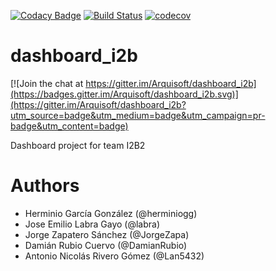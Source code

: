 [![Codacy Badge](https://api.codacy.com/project/badge/Grade/2f5e9b234d9b4cbd8669629c299990ad)](https://www.codacy.com/app/jelabra/dashboard_i2b?utm_source=github.com&utm_medium=referral&utm_content=Arquisoft/participants0&utm_campaign=badger)
[![Build Status](https://travis-ci.org/Arquisoft/dashboard_i2b.svg?branch=master)](https://travis-ci.org/Arquisoft/dashboard_i2b)
[![codecov](https://codecov.io/gh/Arquisoft/dashboard_i2b/branch/master/graph/badge.svg)](https://codecov.io/gh/Arquisoft/dashboard_i2b)


# dashboard_i2b

[![Join the chat at https://gitter.im/Arquisoft/dashboard_i2b](https://badges.gitter.im/Arquisoft/dashboard_i2b.svg)](https://gitter.im/Arquisoft/dashboard_i2b?utm_source=badge&utm_medium=badge&utm_campaign=pr-badge&utm_content=badge)

Dashboard project for team I2B2

# Authors

- Herminio García González (@herminiogg)
- Jose Emilio Labra Gayo (@labra)
- Jorge Zapatero Sánchez (@JorgeZapa)
- Damián Rubio Cuervo (@DamianRubio)
- Antonio Nicolás Rivero Gómez (@Lan5432)
